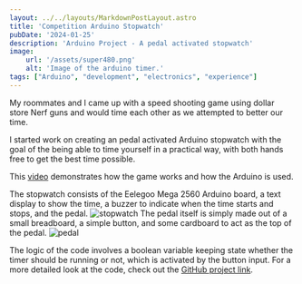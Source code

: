 ```yaml
---
layout: ../../layouts/MarkdownPostLayout.astro
title: 'Competition Arduino Stopwatch'
pubDate: '2024-01-25'
description: 'Arduino Project - A pedal activated stopwatch'
image:
    url: '/assets/super480.png'
    alt: 'Image of the arduino timer.'
tags: ["Arduino", "development", "electronics", "experience"]
---
```

My roommates and I came up with a speed shooting game using dollar store Nerf guns and would time each other as we attempted to better our time.

I started work on creating an pedal activated Arduino stopwatch with the goal of the being able to time yourself in a practical way, with both hands free to get the best time possible.

This [video](https://youtu.be/C7FN6su1e9I) demonstrates how the game works and how the Arduino is used.

The stopwatch consists of the Eelegoo Mega 2560 Arduino board, a text display to show the time, a buzzer to indicate when the time starts and stops, and the pedal.
![stopwatch](/assets/stopwatch.png)
The pedal itself is simply made out of a small breadboard, a simple button, and some cardboard to act as the top of the pedal.
![pedal](/assets/pedal.png)

The logic of the code involves a boolean variable keeping state whether the timer should be running or not, which is activated by the button input. For a more detailed look at the code, check out the [GitHub project link](https://github.com/AntoineDujar/super-480a).